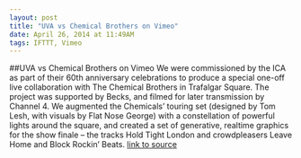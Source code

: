 ```yaml
---
layout: post
title: "UVA vs Chemical Brothers on Vimeo"
date: April 26, 2014 at 11:49AM
tags: IFTTT, Vimeo
---
```

##UVA vs Chemical Brothers on Vimeo
We were commissioned by the ICA as part of their 60th anniversary celebrations to produce a special one-off live collaboration with The Chemical Brothers in Trafalgar Square. The project was supported by Becks, and filmed for later transmission by Channel 4. We augmented the Chemicals’ touring set (designed by Tom Lesh, with visuals by Flat Nose George) with a constellation of powerful lights around the square, and created a set of generative, realtime graphics for the show finale – the tracks Hold Tight London and crowdpleasers Leave Home and Block Rockin’ Beats.
[link to source](http://ift.tt/1fhM4fD) 
